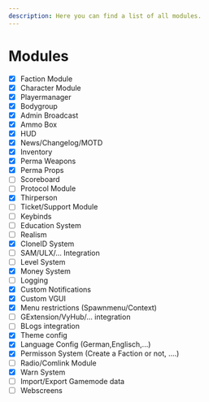 ```yaml
---
description: Here you can find a list of all modules.
---
```


# Modules

* [x] Faction Module
* [x] Character Module
* [x] Playermanager
* [x] Bodygroup
* [x] Admin Broadcast
* [x] Ammo Box
* [x] HUD
* [x] News/Changelog/MOTD
* [x] Inventory
* [x] Perma Weapons
* [x] Perma Props
* [ ] Scoreboard
* [ ] Protocol Module
* [x] Thirperson
* [ ] Ticket/Support Module
* [ ] Keybinds
* [ ] Education System
* [ ] Realism
* [x] CloneID System
* [ ] SAM/ULX/... Integration
* [ ] Level System
* [x] Money System
* [ ] Logging
* [x] Custom Notifications
* [x] Custom VGUI
* [x] Menu restrictions (Spawnmenu/Context)
* [ ] GExtension/VyHub/... integration
* [ ] BLogs integration
* [x] Theme config
* [x] Language Config (German,Englisch,...)
* [x] Permisson System (Create a Faction or not, ....)
* [ ] Radio/Comlink Module
* [x] Warn System
* [ ] Import/Export Gamemode data
* [ ] Webscreens
